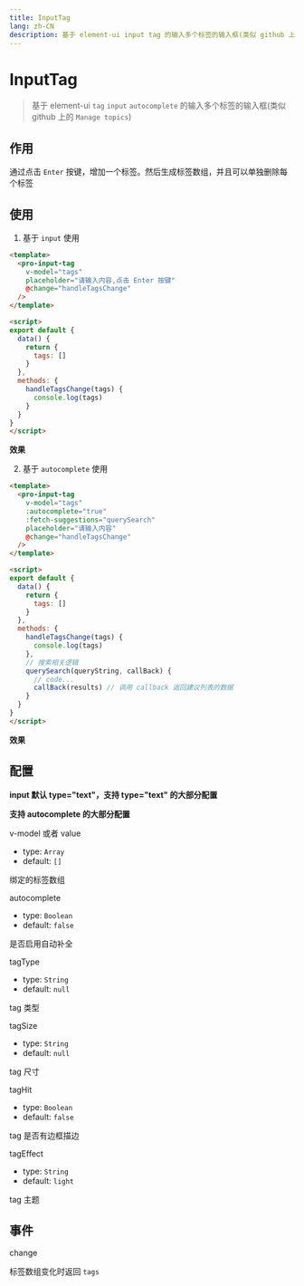 ```yaml
---
title: InputTag
lang: zh-CN
description: 基于 element-ui input tag 的输入多个标签的输入框(类似 github 上的 Manage topics)
--- 
```


# InputTag

> 基于 element-ui `tag` `input` `autocomplete` 的输入多个标签的输入框(类似 github 上的 `Manage topics`)

## 作用

通过点击 `Enter` 按键，增加一个标签。然后生成标签数组，并且可以单独删除每个标签

## 使用

1. 基于 `input` 使用

``` html vue
<template>
  <pro-input-tag
    v-model="tags"
    placeholder="请输入内容,点击 Enter 按键"
    @change="handleTagsChange"
  />
</template>

<script>
export default {
  data() {
    return {
      tags: []
    }
  },
  methods: {
    handleTagsChange(tags) {
      console.log(tags)
    }
  }
}
</script>
```

**效果**

<template>
  <pro-input-tag
    v-model="inputTags"
    placeholder="请输入内容,点击 Enter 按键"
    @change="handleTagsChange"
  />
</template>

2. 基于 `autocomplete` 使用

``` html vue
<template>
  <pro-input-tag
    v-model="tags"
    :autocomplete="true"
    :fetch-suggestions="querySearch"
    placeholder="请输入内容"
    @change="handleTagsChange"
  />
</template>

<script>
export default {
  data() {
    return {
      tags: []
    }
  },
  methods: {
    handleTagsChange(tags) {
      console.log(tags)
    },
    // 搜索相关逻辑
    querySearch(queryString, callBack) {
      // code...
      callBack(results) // 调用 callback 返回建议列表的数据
    }
  }
}
</script>
```

**效果**

<template>
  <pro-input-tag
    v-model="autoTags"
    :autocomplete="true"
    :fetch-suggestions="querySearch"
    placeholder="请输入内容"
    @change="handleTagsChange"
  />
</template>

<script>
export default {
  data() {
    return {
      inputTags: [],
      autoTags: [],
      restaurants: [],
    }
  },
  mounted() {
    this.restaurants = this.loadAll()
  },
  methods: {
    handleTagsChange(tags) {
      console.log(tags)
    },
    querySearch(queryString, cb) {
      var restaurants = this.restaurants
      var results = queryString ? restaurants.filter(this.createFilter(queryString)) : restaurants
      // 调用 callback 返回建议列表的数据
      cb(results)
    },
    createFilter(queryString) {
      return (restaurant) => {
        return (restaurant.value.toLowerCase().indexOf(queryString.toLowerCase()) === 0)
      };
    },
    loadAll() {
      return [
        { "value": "三全鲜食（北新泾店）", "address": "长宁区新渔路144号" },
        { "value": "Hot honey 首尔炸鸡（仙霞路）", "address": "上海市长宁区淞虹路661号" },
        { "value": "新旺角茶餐厅", "address": "上海市普陀区真北路988号创邑金沙谷6号楼113" },
        { "value": "泷千家(天山西路店)", "address": "天山西路438号" },
        { "value": "胖仙女纸杯蛋糕（上海凌空店）", "address": "上海市长宁区金钟路968号1幢18号楼一层商铺18-101" },
        { "value": "贡茶", "address": "上海市长宁区金钟路633号" },
        { "value": "豪大大香鸡排超级奶爸", "address": "上海市嘉定区曹安公路曹安路1685号" },
        { "value": "茶芝兰（奶茶，手抓饼）", "address": "上海市普陀区同普路1435号" },
        { "value": "十二泷町", "address": "上海市北翟路1444弄81号B幢-107" },
        { "value": "星移浓缩咖啡", "address": "上海市嘉定区新郁路817号" },
        { "value": "阿姨奶茶/豪大大", "address": "嘉定区曹安路1611号" },
        { "value": "新麦甜四季甜品炸鸡", "address": "嘉定区曹安公路2383弄55号" },
        { "value": "Monica摩托主题咖啡店", "address": "嘉定区江桥镇曹安公路2409号1F，2383弄62号1F" },
        { "value": "浮生若茶（凌空soho店）", "address": "上海长宁区金钟路968号9号楼地下一层" },
        { "value": "NONO JUICE  鲜榨果汁", "address": "上海市长宁区天山西路119号" },
        { "value": "CoCo都可(北新泾店）", "address": "上海市长宁区仙霞西路" },
        { "value": "快乐柠檬（神州智慧店）", "address": "上海市长宁区天山西路567号1层R117号店铺" },
        { "value": "Merci Paul cafe", "address": "上海市普陀区光复西路丹巴路28弄6号楼819" },
        { "value": "猫山王（西郊百联店）", "address": "上海市长宁区仙霞西路88号第一层G05-F01-1-306" },
        { "value": "枪会山", "address": "上海市普陀区棕榈路" },
        { "value": "纵食", "address": "元丰天山花园(东门) 双流路267号" },
        { "value": "钱记", "address": "上海市长宁区天山西路" },
        { "value": "壹杯加", "address": "上海市长宁区通协路" },
        { "value": "唦哇嘀咖", "address": "上海市长宁区新泾镇金钟路999号2幢（B幢）第01层第1-02A单元" },
        { "value": "爱茜茜里(西郊百联)", "address": "长宁区仙霞西路88号1305室" },
        { "value": "爱茜茜里(近铁广场)", "address": "上海市普陀区真北路818号近铁城市广场北区地下二楼N-B2-O2-C商铺" },
        { "value": "鲜果榨汁（金沙江路和美广店）", "address": "普陀区金沙江路2239号金沙和美广场B1-10-6" },
        { "value": "开心丽果（缤谷店）", "address": "上海市长宁区威宁路天山路341号" },
        { "value": "超级鸡车（丰庄路店）", "address": "上海市嘉定区丰庄路240号" },
        { "value": "妙生活果园（北新泾店）", "address": "长宁区新渔路144号" },
        { "value": "香宜度麻辣香锅", "address": "长宁区淞虹路148号" },
        { "value": "凡仔汉堡（老真北路店）", "address": "上海市普陀区老真北路160号" },
        { "value": "港式小铺", "address": "上海市长宁区金钟路968号15楼15-105室" },
        { "value": "蜀香源麻辣香锅（剑河路店）", "address": "剑河路443-1" },
        { "value": "北京饺子馆", "address": "长宁区北新泾街道天山西路490-1号" },
        { "value": "饭典*新简餐（凌空SOHO店）", "address": "上海市长宁区金钟路968号9号楼地下一层9-83室" },
        { "value": "焦耳·川式快餐（金钟路店）", "address": "上海市金钟路633号地下一层甲部" },
        { "value": "动力鸡车", "address": "长宁区仙霞西路299弄3号101B" },
        { "value": "浏阳蒸菜", "address": "天山西路430号" },
        { "value": "四海游龙（天山西路店）", "address": "上海市长宁区天山西路" },
        { "value": "樱花食堂（凌空店）", "address": "上海市长宁区金钟路968号15楼15-105室" },
        { "value": "壹分米客家传统调制米粉(天山店)", "address": "天山西路428号" },
        { "value": "福荣祥烧腊（平溪路店）", "address": "上海市长宁区协和路福泉路255弄57-73号" },
        { "value": "速记黄焖鸡米饭", "address": "上海市长宁区北新泾街道金钟路180号1层01号摊位" },
        { "value": "红辣椒麻辣烫", "address": "上海市长宁区天山西路492号" },
        { "value": "(小杨生煎)西郊百联餐厅", "address": "长宁区仙霞西路88号百联2楼" },
        { "value": "阳阳麻辣烫", "address": "天山西路389号" },
        { "value": "南拳妈妈龙虾盖浇饭", "address": "普陀区金沙江路1699号鑫乐惠美食广场A13" }
      ]
    }
  }
}
</script>


## 配置

**input 默认 type="text"，支持 type="text" 的大部分配置**

**支持 autocomplete 的大部分配置**

v-model 或者 value
- type: `Array`
- default: `[]`

绑定的标签数组

autocomplete
- type: `Boolean`
- default: `false`

是否启用自动补全

tagType
- type: `String`
- default: `null`

tag 类型

tagSize
- type: `String`
- default: `null`

tag 尺寸	

tagHit
- type: `Boolean`
- default: `false`

tag 是否有边框描边

tagEffect
- type: `String`
- default: `light`

tag 主题

## 事件

change

标签数组变化时返回 `tags`

